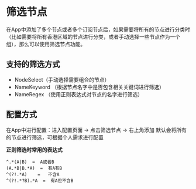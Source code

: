 # 筛选节点
在App中添加了多个节点或者多个订阅节点后，如果需要将所有的节点进行分类时（比如需要将所有香港区域的节点进行分类，或者手动选择一些节点作为一个组），那么可以使用筛选节点功能。
## 支持的筛选方式
- NodeSelect（手动选择需要组合的节点）
- NameKeyword （根据节点名字中是否包含相关关键词进行筛选）
- NameRegex （使用正则表达式对节点的名字进行筛选）

## 配置方式
在App中进行配置：进入配置页面 -> 点击筛选节点 -> 右上角添加 默认会将所有的节点进行筛选，可根据个人需求进行配置

**正则筛选时常用的表达式**
```
^.*(A|B)  =  A或者B
(A.*B|B.*A)  =  有A有B
^(?!.*A)    =   不含A 
^(?!.*?B).*A  =  有A但不含B
```